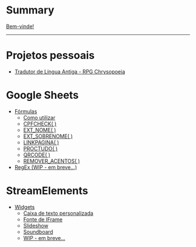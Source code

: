 # Summary

[Bem-vinde!](./homepage.md)

---

# Projetos pessoais
- [Tradutor de Língua Antiga - RPG Chrysopoeia](./pages/projects/lingua-antiga/main.md)

# Google Sheets

- [Fórmulas](./pages/google-sheets/formulas/main.md) 
    - [Como utilizar](./pages/google-sheets/formulas/instrucoes/main.md)
    - [CPFCHECK( )](./pages/google-sheets/formulas/cpfcheck/main.md)
    - [EXT_NOME( )](./pages/google-sheets/formulas/ext_nome/main.md)
    - [EXT_SOBRENOME( )](./pages/google-sheets/formulas/ext_sobrenome/main.md)
    - [LINKPAGINA( )](./pages/google-sheets/formulas/linkpagina/main.md)
    - [PROCTUDO( )](./pages/google-sheets/formulas/proctudo/main.md)
    - [QRCODE( )](./pages/google-sheets/formulas/qrcode/main.md)
    - [REMOVER_ACENTOS( )](./pages/google-sheets/formulas/remover_acentos/main.md)
- [RegEx (WIP - em breve...)]()
    
# StreamElements
- [Widgets](./pages/streamelements/custom-widgets/main.md)
    - [Caixa de texto personalizada](./pages/streamelements/custom-widgets/custom-text/main.md)
    - [Fonte de IFrame](./pages/streamelements/custom-widgets/iframe/main.md)
    - [Slideshow](./pages/streamelements/custom-widgets/slideshow/main.md)
    - [Soundboard](./pages/streamelements/custom-widgets/soundboard/main.md)
    - [WIP - em breve...]()